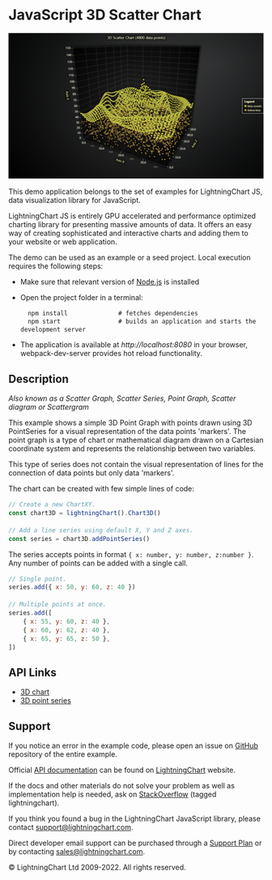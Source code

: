 # JavaScript 3D Scatter Chart

![JavaScript 3D Scatter Chart](3dScatter-darkGold.png)

This demo application belongs to the set of examples for LightningChart JS, data visualization library for JavaScript.

LightningChart JS is entirely GPU accelerated and performance optimized charting library for presenting massive amounts of data. It offers an easy way of creating sophisticated and interactive charts and adding them to your website or web application.

The demo can be used as an example or a seed project. Local execution requires the following steps:

-   Make sure that relevant version of [Node.js](https://nodejs.org/en/download/) is installed
-   Open the project folder in a terminal:

          npm install              # fetches dependencies
          npm start                # builds an application and starts the development server

-   The application is available at _http://localhost:8080_ in your browser, webpack-dev-server provides hot reload functionality.


## Description

_Also known as a Scatter Graph, Scatter Series, Point Graph, Scatter diagram or Scattergram_

This example shows a simple 3D Point Graph with points drawn using 3D PointSeries for a visual representation of the data points 'markers'. The point graph is a type of chart or mathematical diagram drawn on a Cartesian coordinate system and represents the relationship between two variables.

This type of series does not contain the visual representation of lines for the connection of data points but only data 'markers'.

The chart can be created with few simple lines of code:

```javascript
// Create a new ChartXY.
const chart3D = lightningChart().Chart3D()

// Add a line series using default X, Y and Z axes.
const series = chart3D.addPointSeries()
```

The series accepts points in format `{ x: number, y: number, z:number }`. Any number of points can be added with a single call.

```javascript
// Single point.
series.add({ x: 50, y: 60, z: 40 })

// Multiple points at once.
series.add([
    { x: 55, y: 60, z: 40 },
    { x: 60, y: 62, z: 40 },
    { x: 65, y: 65, z: 50 },
])
```


## API Links

* [3D chart]
* [3D point series]


## Support

If you notice an error in the example code, please open an issue on [GitHub][0] repository of the entire example.

Official [API documentation][1] can be found on [LightningChart][2] website.

If the docs and other materials do not solve your problem as well as implementation help is needed, ask on [StackOverflow][3] (tagged lightningchart).

If you think you found a bug in the LightningChart JavaScript library, please contact support@lightningchart.com.

Direct developer email support can be purchased through a [Support Plan][4] or by contacting sales@lightningchart.com.

[0]: https://github.com/Arction/
[1]: https://lightningchart.com/lightningchart-js-api-documentation/
[2]: https://lightningchart.com
[3]: https://stackoverflow.com/questions/tagged/lightningchart
[4]: https://lightningchart.com/support-services/

© LightningChart Ltd 2009-2022. All rights reserved.


[3D chart]: https://lightningchart.com/js-charts/api-documentation/v4.2.0/classes/Chart3D.html
[3D point series]: https://lightningchart.com/js-charts/api-documentation/v4.2.0/classes/PointSeries3D.html


